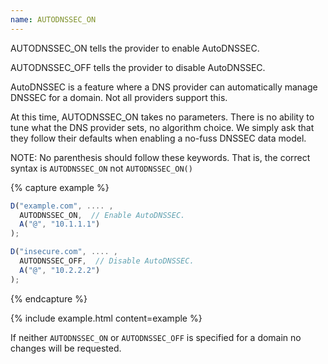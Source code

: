 ```yaml
---
name: AUTODNSSEC_ON
---
```


AUTODNSSEC_ON tells the provider to enable AutoDNSSEC.

AUTODNSSEC_OFF tells the provider to disable AutoDNSSEC.

AutoDNSSEC is a feature where a DNS provider can automatically manage
DNSSEC for a domain. Not all providers support this.

At this time, AUTODNSSEC_ON takes no parameters.  There is no ability
to tune what the DNS provider sets, no algorithm choice.  We simply
ask that they follow their defaults when enabling a no-fuss DNSSEC
data model.

NOTE: No parenthesis should follow these keywords.  That is, the
correct syntax is `AUTODNSSEC_ON` not `AUTODNSSEC_ON()`

{% capture example %}
```js
D("example.com", .... ,
  AUTODNSSEC_ON,  // Enable AutoDNSSEC.
  A("@", "10.1.1.1")
);

D("insecure.com", .... ,
  AUTODNSSEC_OFF,  // Disable AutoDNSSEC.
  A("@", "10.2.2.2")
);
```
{% endcapture %}

{% include example.html content=example %}

If neither `AUTODNSSEC_ON` or `AUTODNSSEC_OFF` is specified for a
domain no changes will be requested.
